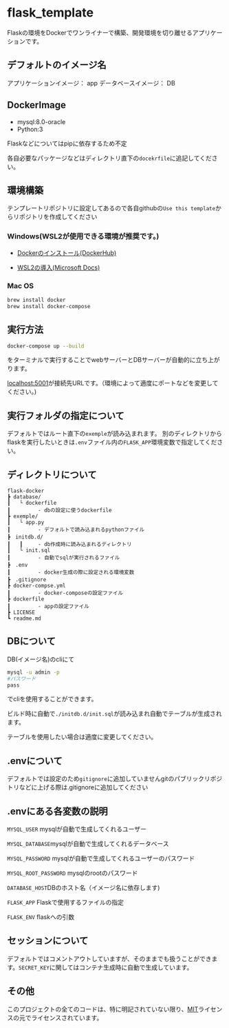 # flask_template

Flaskの環境をDockerでワンライナーで構築、開発環境を切り離せるアプリケーションです。

## デフォルトのイメージ名

アプリケーションイメージ： app
データベースイメージ： DB


## DockerImage

* mysql:8.0-oracle
* Python:3

Flaskなどについてはpipに依存するため不定

各自必要なパッケージなどはディレクトリ直下の`docekrfile`に追記してください。

## 環境構築

テンプレートリポジトリに設定してあるので各自githubの`Use this template`からリポジトリを作成してください


### Windows(WSL2が使用できる環境が推奨です。)

* [Dockerのインストール(DockerHub)](https://docs.docker.com/desktop/windows/install/)

* [WSL2の導入(Microsoft Docs)](https://docs.microsoft.com/ja-jp/windows/wsl/install)


### Mac OS

```bash
brew install docker
brew install docker-compose
```


## 実行方法

```bash
docker-compose up --build
```
をターミナルで実行することでwebサーバーとDBサーバーが自動的に立ち上がります。

[localhost:5001](localhost:5001)が接続先URLです。（環境によって適度にポートなどを変更してください。)

## 実行フォルダの指定について

デフォルトではルート直下の`exemple`が読み込まれます。
別のディレクトリからflaskを実行したいときは`.env`ファイル内の`FLASK_APP`環境変数で指定してください。

## ディレクトリについて

```
flask-docker
┣ database/ 
┃   └ dockerfile 
┃         - dbの設定に使うdockerfile
┣ exemple/      
┃   └ app.py     
┃         - デフォルトで読み込まれるpythonファイル
┣　initdb.d/     
┃   ┃     - db作成時に読み込まれるディレクトリ
┃   └ init.sql   
┃         - 自動でsqlが実行されるファイル
┣　.env   
┃         - docker生成の際に設定される環境変数
┣　.gitignore
┣ docker-compse.yml 
┃         - docker-composeの設定ファイル
┣ dockerfile 
┃         - appの設定ファイル
┣ LICENSE
┗ readme.md
```

## DBについて

DB(イメージ名)のcliにて
```bash
mysql -u admin -p
#パスワード
pass
```
でcliを使用することができます。

ビルド時に自動で`./initdb.d/init.sql`が読み込まれ自動でテーブルが生成されます。

テーブルを使用したい場合は適度に変更してください。

## .envについて
デフォルトでは設定のため`gitignore`に追加していませんgitのパブリックリポジトリなどに上げる際は.gitignoreに追加してください


## .envにある各変数の説明

`MYSQL_USER` mysqlが自動で生成してくれるユーザー

`MYSQL_DATABASE`mysqlが自動で生成してくれるデータベース

`MYSQL_PASSWORD` mysqlが自動で生成してくれるユーザーのパスワード

`MYSQL_ROOT_PASSWORD` mysqlのrootのパスワード

`DATABASE_HOST`DBのホスト名（イメージ名に依存します)

`FLASK_APP` Flaskで使用するファイルの指定

`FLASK_ENV` flaskへの引数


## セッションについて

デフォルトではコメントアウトしていますが、そのままでも扱うことができます。`SECRET_KEY`に関してはコンテナ生成時に自動で生成しています。


## その他

このプロジェクトの全てのコードは、特に明記されていない限り、[MIT](https://opensource.org/licenses/MIT)ライセンスの元でライセンスされています。

